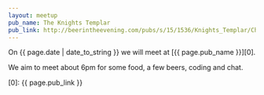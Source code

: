 ```yaml
---
layout: meetup
pub_name: The Knights Templar
pub_link: http://beerintheevening.com/pubs/s/15/1536/Knights_Templar/Chancery_Lane
---
```


On {{ page.date | date_to_string }} we will meet at [{{ page.pub_name }}][0].

We aim to meet about 6pm for some food, a few beers, coding and chat.

[0]: {{ page.pub_link }}
